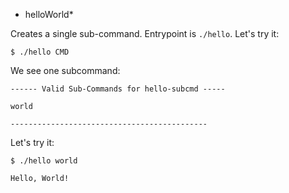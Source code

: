 
* helloWorld*

Creates a single sub-command. Entrypoint is `./hello`. Let's try it:

    $ ./hello CMD

We see one subcommand:

    ------ Valid Sub-Commands for hello-subcmd -----

    world
    
    --------------------------------------------

Let's try it:

    $ ./hello world
    
    Hello, World!

